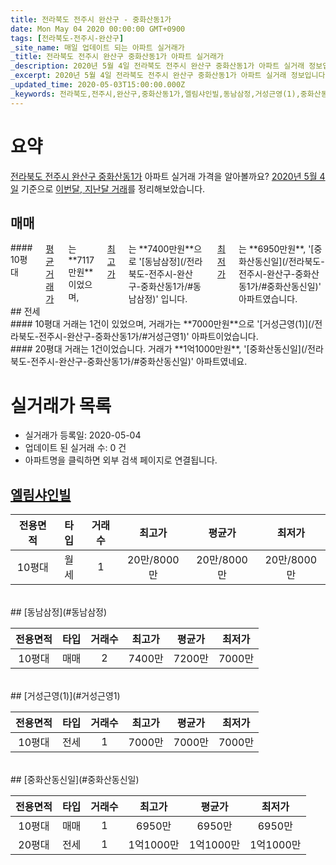 ```yaml
---
title: 전라북도 전주시 완산구 - 중화산동1가
date: Mon May 04 2020 00:00:00 GMT+0900
tags: [전라북도-전주시-완산구]
_site_name: 매일 업데이트 되는 아파트 실거래가
_title: 전라북도 전주시 완산구 중화산동1가 아파트 실거래가
_description: 2020년 5월 4일 전라북도 전주시 완산구 중화산동1가 아파트 실거래 정보입니다. 4건 아파트 정보가 있습니다.
_excerpt: 2020년 5월 4일 전라북도 전주시 완산구 중화산동1가 아파트 실거래 정보입니다. 4건 아파트 정보가 있습니다.
_updated_time: 2020-05-03T15:00:00.000Z
_keywords: 전라북도,전주시,완산구,중화산동1가,엘림샤인빌,동남삼정,거성근영(1),중화산동신일
---
```





# 요약
<ins>전라북도 전주시 완산구 중화산동1가</ins> 아파트 실거래 가격을 알아볼까요? <ins>2020년 5월 4일</ins> 기준으로 <ins>이번달, 지난달 거래</ins>를 정리해보았습니다.

## 매매
<div class="container">
<div class="twelve columns" markdown="1">
#### 10평대
<ins>평균 거래가</ins>는 **7117만원**이었으며, <ins>최고가</ins>는 **7400만원**으로 '[동남삼정](/전라북도-전주시-완산구-중화산동1가/#동남삼정)' 입니다. <ins>최저가</ins>는 **6950만원**, '[중화산동신일](/전라북도-전주시-완산구-중화산동1가/#중화산동신일)' 아파트였습니다.
</div>
</div>
## 전세
<div class="container">
<div class="six columns" markdown="1">
#### 10평대
거래는 1건이 있었으며, 거래가는 **7000만원**으로 '[거성근영(1)](/전라북도-전주시-완산구-중화산동1가/#거성근영1)' 아파트이었습니다.
</div>
<div class="six columns" markdown="1">
#### 20평대
거래는 1건이었습니다. 거래가 **1억1000만원**, '[중화산동신일](/전라북도-전주시-완산구-중화산동1가/#중화산동신일)' 아파트였네요.
</div>
</div>



# 실거래가 목록
- 실거래가 등록일: 2020-05-04
- 업데이트 된 실거래 수: 0 건
- 아파트명을 클릭하면 외부 검색 페이지로 연결됩니다.

## [엘림샤인빌](#엘림샤인빌)

|전용면적|타입|거래수|최고가|평균가|최저가|
|:---:|:---:|:---:|:---:|:---:|:---:|
|10평대|<span class="deal-type-3">월세</span>|1|20만/8000만|20만/8000만|20만/8000만|

<br/>
## [동남삼정](#동남삼정)

|전용면적|타입|거래수|최고가|평균가|최저가|
|:---:|:---:|:---:|:---:|:---:|:---:|
|10평대|<span class="deal-type-1">매매</span>|2|7400만|7200만|7000만|

<br/>
## [거성근영(1)](#거성근영1)

|전용면적|타입|거래수|최고가|평균가|최저가|
|:---:|:---:|:---:|:---:|:---:|:---:|
|10평대|<span class="deal-type-2">전세</span>|1|7000만|7000만|7000만|

<br/>
## [중화산동신일](#중화산동신일)

|전용면적|타입|거래수|최고가|평균가|최저가|
|:---:|:---:|:---:|:---:|:---:|:---:|
|10평대|<span class="deal-type-1">매매</span>|1|6950만|6950만|6950만|
|20평대|<span class="deal-type-2">전세</span>|1|1억1000만|1억1000만|1억1000만|

<br/>



